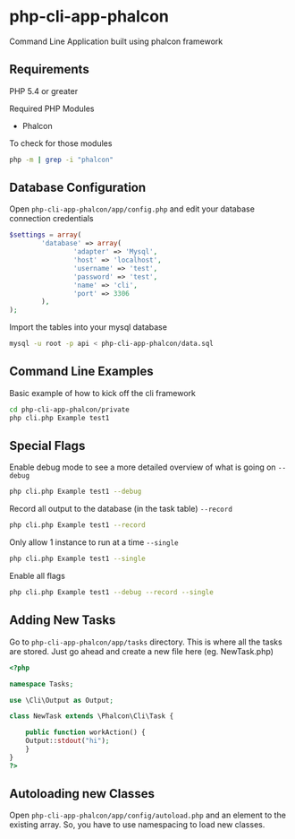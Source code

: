 php-cli-app-phalcon
===================

Command Line Application built using phalcon framework

Requirements
---------
PHP 5.4 or greater


Required PHP Modules
- Phalcon

To check for those modules
```bash
php -m | grep -i "phalcon"
```

Database Configuration
--------------
Open  `php-cli-app-phalcon/app/config.php` and edit your database connection credentials

```php
$settings = array(
        'database' => array(
                'adapter' => 'Mysql',
                'host' => 'localhost',
                'username' => 'test',
                'password' => 'test',
                'name' => 'cli',
                'port' => 3306
        ),
);
```

Import the tables into your mysql database
```bash
mysql -u root -p api < php-cli-app-phalcon/data.sql
```

Command Line Examples
----------------------

Basic example of how to kick off the cli framework

```bash
cd php-cli-app-phalcon/private
php cli.php Example test1 
```

Special Flags
---------------------

Enable debug mode to see a more detailed overview of what is going on `--debug`

```bash
php cli.php Example test1 --debug
```

Record all output to the database (in the task table) `--record`

```bash
php cli.php Example test1 --record
```

Only allow 1 instance to run at a time `--single`
```bash
php cli.php Example test1 --single
```

Enable all flags
```bash
php cli.php Example test1 --debug --record --single
```

Adding New Tasks
--------------------

Go to `php-cli-app-phalcon/app/tasks` directory. This is where all the tasks are stored.
Just go ahead and create a new file here (eg. NewTask.php)

```php
<?php

namespace Tasks;

use \Cli\Output as Output;

class NewTask extends \Phalcon\Cli\Task {

    public function workAction() {
	Output::stdout("hi");
    }
}
?>
```


Autoloading new Classes
--------------------

Open `php-cli-app-phalcon/app/config/autoload.php` and an element to the existing array.
So, you have to use namespacing to load new classes.

```php

```
